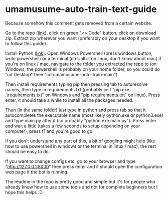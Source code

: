 # umamusume-auto-train-text-guide
Because somehow this comment gets removed from a certain website.

Go to the repo ([link](https://github.com/samsulpanjul/umamusume-auto-train/tree/main)), click on green "<> Code" button, click on download zip. Extract zip wherever you want (preferably on your desktop if you want to follow this guide). 

Install Python ([link](https://www.python.org/downloads/)). Open Windows Powershell (press windows button, write powershell) or a terminal (ctrl+alt+t on linux, don't know about mac) if you're on linux / mac, navigate to the folder you extracted the repo to (on Windows, the powershell is probably on your home folder, so you could do "cd Desktop" then "cd umamusume-auto-train-main"). 

Then install requirements typing pip then pressing tab to autoresolve names, then type in requirements.txt (probably just "pip.exe .\requirements.txt" on Windows and "pip requirements.txt" on linux). Press enter, it should take a while to install all the packages needed.

Then (in the same folder) just type in python and press tab so that it autocompletes the executable name (most likely python.exe or python3.exe) and type main.py after it (so probably "python.exe main.py"). Press enter and wait a little (takes a few seconds to setup depending on your computer), press f1 and you're good to go.

If you don't understand any part of this, a bit of googling might help (like how to use powershell in windows or the terminal in linux / mac), the rest should be easy to do.

If you want to change configs etc, go to your browser and type "http://127.0.0.1:8000" then press enter and it should open the configuration web page if the bot is running.

The readme in the repo is pretty good and simple but it's for people who already know how to use some tools and not for complete beginners but I hope this helps :D
